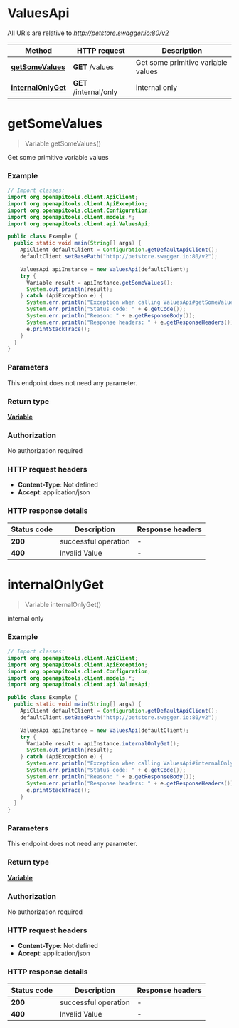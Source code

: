 # ValuesApi

All URIs are relative to *http://petstore.swagger.io:80/v2*

| Method | HTTP request | Description |
|------------- | ------------- | -------------|
| [**getSomeValues**](ValuesApi.md#getSomeValues) | **GET** /values | Get some primitive variable values |
| [**internalOnlyGet**](ValuesApi.md#internalOnlyGet) | **GET** /internal/only | internal only |


<a id="getSomeValues"></a>
# **getSomeValues**
> Variable getSomeValues()

Get some primitive variable values



### Example
```java
// Import classes:
import org.openapitools.client.ApiClient;
import org.openapitools.client.ApiException;
import org.openapitools.client.Configuration;
import org.openapitools.client.models.*;
import org.openapitools.client.api.ValuesApi;

public class Example {
  public static void main(String[] args) {
    ApiClient defaultClient = Configuration.getDefaultApiClient();
    defaultClient.setBasePath("http://petstore.swagger.io:80/v2");

    ValuesApi apiInstance = new ValuesApi(defaultClient);
    try {
      Variable result = apiInstance.getSomeValues();
      System.out.println(result);
    } catch (ApiException e) {
      System.err.println("Exception when calling ValuesApi#getSomeValues");
      System.err.println("Status code: " + e.getCode());
      System.err.println("Reason: " + e.getResponseBody());
      System.err.println("Response headers: " + e.getResponseHeaders());
      e.printStackTrace();
    }
  }
}
```

### Parameters
This endpoint does not need any parameter.

### Return type

[**Variable**](Variable.md)

### Authorization

No authorization required

### HTTP request headers

 - **Content-Type**: Not defined
 - **Accept**: application/json

### HTTP response details
| Status code | Description | Response headers |
|-------------|-------------|------------------|
| **200** | successful operation |  -  |
| **400** | Invalid Value |  -  |

<a id="internalOnlyGet"></a>
# **internalOnlyGet**
> Variable internalOnlyGet()

internal only



### Example
```java
// Import classes:
import org.openapitools.client.ApiClient;
import org.openapitools.client.ApiException;
import org.openapitools.client.Configuration;
import org.openapitools.client.models.*;
import org.openapitools.client.api.ValuesApi;

public class Example {
  public static void main(String[] args) {
    ApiClient defaultClient = Configuration.getDefaultApiClient();
    defaultClient.setBasePath("http://petstore.swagger.io:80/v2");

    ValuesApi apiInstance = new ValuesApi(defaultClient);
    try {
      Variable result = apiInstance.internalOnlyGet();
      System.out.println(result);
    } catch (ApiException e) {
      System.err.println("Exception when calling ValuesApi#internalOnlyGet");
      System.err.println("Status code: " + e.getCode());
      System.err.println("Reason: " + e.getResponseBody());
      System.err.println("Response headers: " + e.getResponseHeaders());
      e.printStackTrace();
    }
  }
}
```

### Parameters
This endpoint does not need any parameter.

### Return type

[**Variable**](Variable.md)

### Authorization

No authorization required

### HTTP request headers

 - **Content-Type**: Not defined
 - **Accept**: application/json

### HTTP response details
| Status code | Description | Response headers |
|-------------|-------------|------------------|
| **200** | successful operation |  -  |
| **400** | Invalid Value |  -  |

